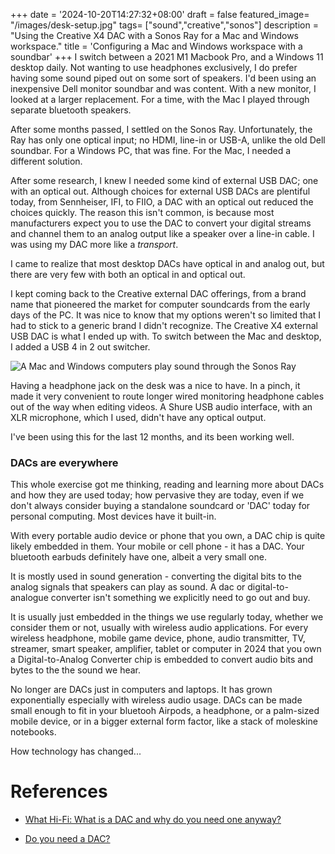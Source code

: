 +++
date = '2024-10-20T14:27:32+08:00'
draft = false
featured_image= "/images/desk-setup.jpg"
tags= ["sound","creative","sonos"]
description = "Using the Creative X4 DAC with a Sonos Ray for a Mac and Windows workspace."
title = 'Configuring a Mac and Windows workspace with a soundbar'
+++
I switch between a 2021 M1 Macbook Pro, and a Windows 11 desktop daily. Not wanting to use headphones exclusively, I do prefer having some sound piped out on some sort of speakers. I'd been using an inexpensive Dell monitor soundbar and was content. With a new monitor, I looked at a larger replacement. For a time, with the Mac I played through separate bluetooth speakers. 

After some months passed, I settled on the Sonos Ray. Unfortunately, the Ray has only one optical input; no HDMI, line-in or USB-A, unlike the old Dell soundbar. For a Windows PC, that was fine. For the Mac, I needed a different solution.

After some research, I knew I needed some kind of external USB DAC; one with an optical out. Although choices for external USB DACs are plentiful today, from Sennheiser, IFI, to FIIO, a DAC with an optical out reduced the choices quickly. The reason this isn't common, is because most manufacturers expect you to use the DAC to convert your digital streams and channel them to an analog output like a speaker over a line-in cable. I was using my DAC more like a *transport*.

I came to realize that most desktop DACs have optical in and analog out, but there are very few with both an optical in and optical out. 

I kept coming back to the Creative external DAC offerings, from a brand name that pioneered the market for computer soundcards from the early days of the PC. It was nice to know that my options weren't so limited that I had to stick to a generic brand I didn't recognize. The Creative X4 external USB DAC is what I ended up with. To switch between the Mac and desktop, I added a USB 4 in 2 out switcher.

![ A Mac and Windows computers play sound through the Sonos Ray](/images/desk-connections.webp)

Having a headphone jack on the desk was a nice to have. In a pinch, it made it very convenient to route longer wired monitoring headphone cables out of the way when editing videos. A Shure USB audio interface, with an XLR microphone, which I used, didn't have any optical output. 

I've been using this for the last 12 months, and its been working well.


### DACs are everywhere
This whole exercise got me thinking, reading and learning more about DACs and how they are used today; how pervasive they are today, even if we don't always consider buying a standalone soundcard or 'DAC' today for personal computing. Most devices have it built-in. 

With every portable audio device or phone that you own, a DAC chip is quite likely embedded in them. Your mobile or cell phone - it has a DAC. Your bluetooth  earbuds definitely have one, albeit a very small one. 

It is mostly used in sound generation - converting the digital bits to the analog signals that speakers can play as sound. A dac or digital-to-analogue converter isn't something we explicitly need to go out and buy. 

It is usually just embedded in the things we use regularly today, whether we consider them or not, usually with wireless audio applications. For every wireless headphone, mobile game device, phone, audio transmitter, TV, streamer, smart speaker, amplifier, tablet or computer in 2024 that you own a Digital-to-Analog Converter chip is embedded to convert audio bits and bytes to the the sound we hear. 

No longer are DACs just in computers and laptops. It has grown exponentially especially with wireless audio usage.  DACs can be made small enough to fit in your bluetooh Airpods, a headphone, or a palm-sized mobile device, or in a bigger external form factor, like a stack of moleskine notebooks.

How technology has changed...

# References
* [What Hi-Fi: What is a DAC and why do you need one anyway?](https://www.whathifi.com/advice/dacs-what-is-a-dac-and-do-you-need-one)

* [Do you need a DAC?](https://www.soundguys.com/do-you-need-a-dac-13488/)